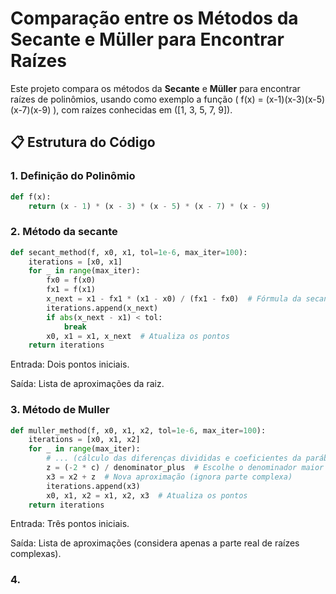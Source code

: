 # Comparação entre os Métodos da Secante e Müller para Encontrar Raízes

Este projeto compara os métodos da **Secante** e **Müller** para encontrar raízes de polinômios, usando como exemplo a função \( f(x) = (x-1)(x-3)(x-5)(x-7)(x-9) \), com raízes conhecidas em \([1, 3, 5, 7, 9]\).

## 📋 Estrutura do Código

### 1. Definição do Polinômio
```python
def f(x):
    return (x - 1) * (x - 3) * (x - 5) * (x - 7) * (x - 9)
```
### 2. Método da secante
```python
def secant_method(f, x0, x1, tol=1e-6, max_iter=100):
    iterations = [x0, x1]
    for _ in range(max_iter):
        fx0 = f(x0)
        fx1 = f(x1)
        x_next = x1 - fx1 * (x1 - x0) / (fx1 - fx0)  # Fórmula da secante
        iterations.append(x_next)
        if abs(x_next - x1) < tol:
            break
        x0, x1 = x1, x_next  # Atualiza os pontos
    return iterations
```
Entrada: Dois pontos iniciais.

Saída: Lista de aproximações da raiz.
### 3. Método de Muller
```python
def muller_method(f, x0, x1, x2, tol=1e-6, max_iter=100):
    iterations = [x0, x1, x2]
    for _ in range(max_iter):
        # ... (cálculo das diferenças divididas e coeficientes da parábola)
        z = (-2 * c) / denominator_plus  # Escolhe o denominador maior
        x3 = x2 + z  # Nova aproximação (ignora parte complexa)
        iterations.append(x3)
        x0, x1, x2 = x1, x2, x3  # Atualiza os pontos
    return iterations
```
Entrada: Três pontos iniciais.

Saída: Lista de aproximações (considera apenas a parte real de raízes complexas).
### 4. 
